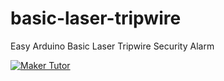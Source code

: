 # basic-laser-tripwire
Easy Arduino Basic Laser Tripwire Security Alarm

[![Maker Tutor](https://img.youtube.com/vi/7NfOCj2sPro/0.jpg)](https://www.youtube.com/watch?v=7NfOCj2sPro)


